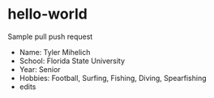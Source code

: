 # hello-world
Sample pull push request

- Name: Tyler Mihelich
- School: Florida State University
- Year: Senior
- Hobbies: Football, Surfing, Fishing, Diving, Spearfishing
- edits

